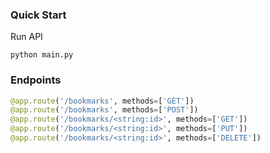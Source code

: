 ### Quick Start

Run API

```console
python main.py
```

### Endpoints

```python
@app.route('/bookmarks', methods=['GET'])
@app.route('/bookmarks', methods=['POST'])
@app.route('/bookmarks/<string:id>', methods=['GET'])
@app.route('/bookmarks/<string:id>', methods=['PUT'])
@app.route('/bookmarks/<string:id>', methods=['DELETE'])
```
